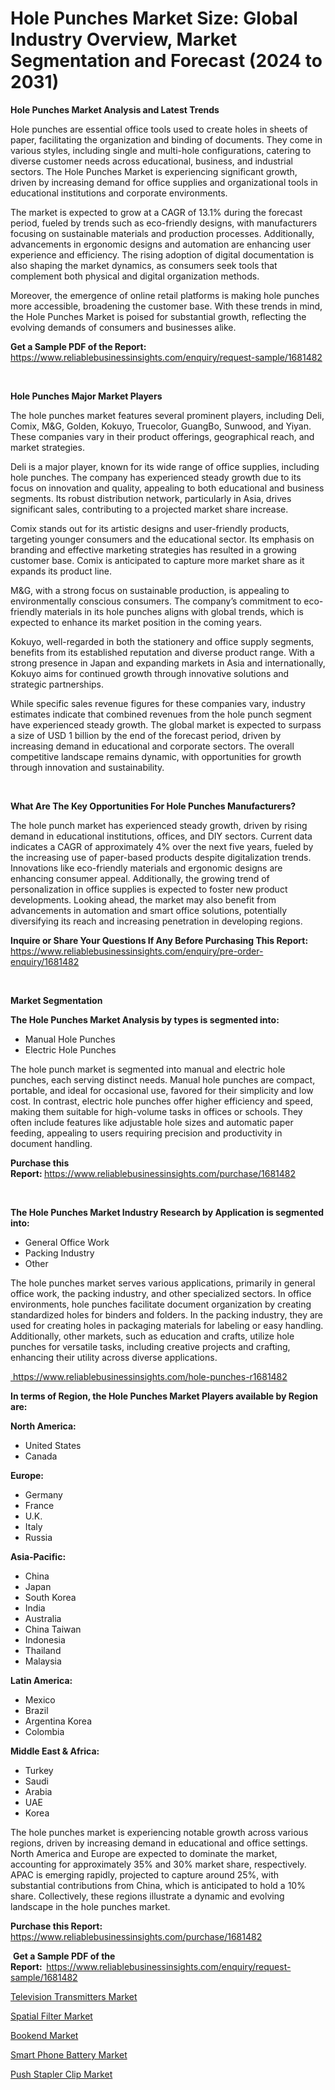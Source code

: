 <p><h1>Hole Punches Market Size: Global Industry Overview, Market Segmentation and Forecast (2024 to 2031)</h1></p><p><strong>Hole Punches Market Analysis and Latest Trends</strong></p>
<p><p>Hole punches are essential office tools used to create holes in sheets of paper, facilitating the organization and binding of documents. They come in various styles, including single and multi-hole configurations, catering to diverse customer needs across educational, business, and industrial sectors. The Hole Punches Market is experiencing significant growth, driven by increasing demand for office supplies and organizational tools in educational institutions and corporate environments.</p><p>The market is expected to grow at a CAGR of 13.1% during the forecast period, fueled by trends such as eco-friendly designs, with manufacturers focusing on sustainable materials and production processes. Additionally, advancements in ergonomic designs and automation are enhancing user experience and efficiency. The rising adoption of digital documentation is also shaping the market dynamics, as consumers seek tools that complement both physical and digital organization methods. </p><p>Moreover, the emergence of online retail platforms is making hole punches more accessible, broadening the customer base. With these trends in mind, the Hole Punches Market is poised for substantial growth, reflecting the evolving demands of consumers and businesses alike.</p></p>
<p><strong>Get a Sample PDF of the Report:&nbsp;</strong> <a href="https://www.reliablebusinessinsights.com/enquiry/request-sample/1681482?utm_campaign=39&utm_medium=2&utm_source=Github&utm_content=ia&utm_term=01102024&utm_id=hole-punches">https://www.reliablebusinessinsights.com/enquiry/request-sample/1681482</a></p>
<p>&nbsp;</p>
<p><strong>Hole Punches Major Market Players</strong></p>
<p><p>The hole punches market features several prominent players, including Deli, Comix, M&G, Golden, Kokuyo, Truecolor, GuangBo, Sunwood, and Yiyan. These companies vary in their product offerings, geographical reach, and market strategies.</p><p>Deli is a major player, known for its wide range of office supplies, including hole punches. The company has experienced steady growth due to its focus on innovation and quality, appealing to both educational and business segments. Its robust distribution network, particularly in Asia, drives significant sales, contributing to a projected market share increase.</p><p>Comix stands out for its artistic designs and user-friendly products, targeting younger consumers and the educational sector. Its emphasis on branding and effective marketing strategies has resulted in a growing customer base. Comix is anticipated to capture more market share as it expands its product line.</p><p>M&G, with a strong focus on sustainable production, is appealing to environmentally conscious consumers. The company’s commitment to eco-friendly materials in its hole punches aligns with global trends, which is expected to enhance its market position in the coming years.</p><p>Kokuyo, well-regarded in both the stationery and office supply segments, benefits from its established reputation and diverse product range. With a strong presence in Japan and expanding markets in Asia and internationally, Kokuyo aims for continued growth through innovative solutions and strategic partnerships.</p><p>While specific sales revenue figures for these companies vary, industry estimates indicate that combined revenues from the hole punch segment have experienced steady growth. The global market is expected to surpass a size of USD 1 billion by the end of the forecast period, driven by increasing demand in educational and corporate sectors. The overall competitive landscape remains dynamic, with opportunities for growth through innovation and sustainability.</p></p>
<p>&nbsp;</p>
<p><strong>What Are The Key Opportunities For Hole Punches Manufacturers?</strong></p>
<p><p>The hole punch market has experienced steady growth, driven by rising demand in educational institutions, offices, and DIY sectors. Current data indicates a CAGR of approximately 4% over the next five years, fueled by the increasing use of paper-based products despite digitalization trends. Innovations like eco-friendly materials and ergonomic designs are enhancing consumer appeal. Additionally, the growing trend of personalization in office supplies is expected to foster new product developments. Looking ahead, the market may also benefit from advancements in automation and smart office solutions, potentially diversifying its reach and increasing penetration in developing regions.</p></p>
<p><strong>Inquire or Share Your Questions If Any Before Purchasing This Report:</strong> <a href="https://www.reliablebusinessinsights.com/enquiry/pre-order-enquiry/1681482?utm_campaign=39&utm_medium=2&utm_source=Github&utm_content=ia&utm_term=01102024&utm_id=hole-punches">https://www.reliablebusinessinsights.com/enquiry/pre-order-enquiry/1681482</a></p>
<p>&nbsp;</p>
<p><strong>Market Segmentation</strong></p>
<p><strong>The Hole Punches Market Analysis by types is segmented into:</strong></p>
<p><ul><li>Manual Hole Punches</li><li>Electric Hole Punches</li></ul></p>
<p><p>The hole punch market is segmented into manual and electric hole punches, each serving distinct needs. Manual hole punches are compact, portable, and ideal for occasional use, favored for their simplicity and low cost. In contrast, electric hole punches offer higher efficiency and speed, making them suitable for high-volume tasks in offices or schools. They often include features like adjustable hole sizes and automatic paper feeding, appealing to users requiring precision and productivity in document handling.</p></p>
<p><strong>Purchase this Report:&nbsp;</strong><a href="https://www.reliablebusinessinsights.com/purchase/1681482?utm_campaign=39&utm_medium=2&utm_source=Github&utm_content=ia&utm_term=01102024&utm_id=hole-punches">https://www.reliablebusinessinsights.com/purchase/1681482</a></p>
<p>&nbsp;</p>
<p><strong>The Hole Punches Market Industry Research by Application is segmented into:</strong></p>
<p><ul><li>General Office Work</li><li>Packing Industry</li><li>Other</li></ul></p>
<p><p>The hole punches market serves various applications, primarily in general office work, the packing industry, and other specialized sectors. In office environments, hole punches facilitate document organization by creating standardized holes for binders and folders. In the packing industry, they are used for creating holes in packaging materials for labeling or easy handling. Additionally, other markets, such as education and crafts, utilize hole punches for versatile tasks, including creative projects and crafting, enhancing their utility across diverse applications.</p></p>
<p><a href="https://www.reliablebusinessinsights.com/hole-punches-r1681482?utm_campaign=39&utm_medium=2&utm_source=Github&utm_content=ia&utm_term=01102024&utm_id=hole-punches">&nbsp;https://www.reliablebusinessinsights.com/hole-punches-r1681482</a></p>
<p><strong>In terms of Region, the Hole Punches Market Players available by Region are:</strong></p>
<p>
    <p> <strong> North America: </strong>
        <ul>
            <li>United States</li>
            <li>Canada</li>
        </ul>
        </p> 
    <p> <strong> Europe: </strong>
        <ul>
            <li>Germany</li>
            <li>France</li>
            <li>U.K.</li>
            <li>Italy</li>
            <li>Russia</li>
        </ul>
        </p> 
    <p> <strong> Asia-Pacific: </strong>
        <ul>
            <li>China</li>
            <li>Japan</li>
            <li>South Korea</li>
            <li>India</li>
            <li>Australia</li>
            <li>China Taiwan</li>
            <li>Indonesia</li>
            <li>Thailand</li>
            <li>Malaysia</li>
        </ul>
        </p> 
    <p> <strong> Latin America: </strong>
        <ul>
            <li>Mexico</li>
            <li>Brazil</li>
            <li>Argentina Korea</li>
            <li>Colombia</li>
        </ul>
        </p> 
    <p> <strong> Middle East & Africa: </strong>
        <ul>
            <li>Turkey</li>
            <li>Saudi</li>
            <li>Arabia</li>
            <li>UAE</li>
            <li>Korea</li>
        </ul>
    </p>
    </p>
<p><p>The hole punches market is experiencing notable growth across various regions, driven by increasing demand in educational and office settings. North America and Europe are expected to dominate the market, accounting for approximately 35% and 30% market share, respectively. APAC is emerging rapidly, projected to capture around 25%, with substantial contributions from China, which is anticipated to hold a 10% share. Collectively, these regions illustrate a dynamic and evolving landscape in the hole punches market.</p></p>
<p><strong>Purchase this Report: </strong><a href="https://www.reliablebusinessinsights.com/purchase/1681482?utm_campaign=39&utm_medium=2&utm_source=Github&utm_content=ia&utm_term=01102024&utm_id=hole-punches">https://www.reliablebusinessinsights.com/purchase/1681482</a></p>
<p>&nbsp;<strong>Get a Sample PDF of the Report:&nbsp;&nbsp;</strong><a href="https://www.reliablebusinessinsights.com/enquiry/request-sample/1681482?utm_campaign=39&utm_medium=2&utm_source=Github&utm_content=ia&utm_term=01102024&utm_id=hole-punches">https://www.reliablebusinessinsights.com/enquiry/request-sample/1681482</a></p>
<p><strong></strong></p>
<p><p><a href="https://issuu.com/reportprime-2/docs/television-transmitters-market-size_4740d593d1eba4?utm_campaign=39&utm_medium=2&utm_source=Github&utm_content=ia&utm_term=01102024&utm_id=hole-punches">Television Transmitters Market</a></p><p><a href="https://www.linkedin.com/pulse/future-innovation-global-spatial-filter-market-growth-hte3e?utm_campaign=39&utm_medium=2&utm_source=Github&utm_content=ia&utm_term=01102024&utm_id=hole-punches">Spatial Filter Market</a></p><p><a href="https://github.com/arionmp/Market-Research-Report-List-5/blob/main/bookend-market.md?utm_campaign=39&utm_medium=2&utm_source=Github&utm_content=ia&utm_term=01102024&utm_id=hole-punches">Bookend Market</a></p><p><a href="https://issuu.com/reportprime-2/docs/smart-phone-battery-market-size-203_dba94996456e90?utm_campaign=39&utm_medium=2&utm_source=Github&utm_content=ia&utm_term=01102024&utm_id=hole-punches">Smart Phone Battery Market</a></p><p><a href="https://github.com/ArnisaLeka575/Market-Research-Report-List-1/blob/main/push-stapler-clip-market.md?utm_campaign=39&utm_medium=2&utm_source=Github&utm_content=ia&utm_term=01102024&utm_id=hole-punches">Push Stapler Clip Market</a></p></p>